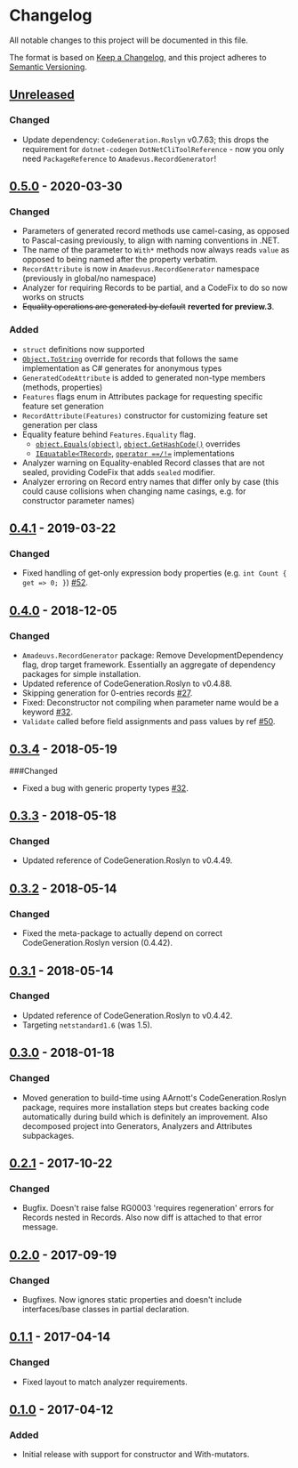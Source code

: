 # Changelog

All notable changes to this project will be documented in this file.

The format is based on [Keep a Changelog](https://keepachangelog.com/en/1.0.0/),
and this project adheres to [Semantic Versioning](https://semver.org/spec/v2.0.0.html).

## [Unreleased]
### Changed

* Update dependency: `CodeGeneration.Roslyn` v0.7.63; this drops the requirement for
  `dotnet-codegen` `DotNetCliToolReference` - now you only need `PackageReference` to
  `Amadevus.RecordGenerator`! 

## [0.5.0] - 2020-03-30
### Changed

* Parameters of generated record methods use camel-casing, as opposed to
  Pascal-casing previously, to align with naming conventions in .NET.
* The name of the parameter to `With*` methods now always reads `value`
  as opposed to being named after the property verbatim.
* `RecordAttribute` is now in `Amadevus.RecordGenerator` namespace (previously in global/no namespace)
* Analyzer for requiring Records to be partial, and a CodeFix to do so now works on structs
* ~~Equality operations are generated by default~~ **reverted for preview.3**.

### Added

* `struct` definitions now supported
* [`Object.ToString`][objtostr] override for records that follows the same
  implementation as C# generates for anonymous types
* `GeneratedCodeAttribute` is added to generated non-type members (methods, properties)
* `Features` flags enum in Attributes package for requesting specific feature set generation
* `RecordAttribute(Features)` constructor for customizing feature set generation per class
* Equality feature behind `Features.Equality` flag.
  * [`object.Equals(object)`][objectEquals], [`object.GetHashCode()`][objectGetHashCode] overrides
  * [`IEquatable<TRecord>`][iEquatable], [`operator ==/!=`][equalityOperators] implementations
* Analyzer warning on Equality-enabled Record classes that are not sealed,
  providing CodeFix that adds `sealed` modifier.
* Analyzer erroring on Record entry names that differ only by case
  (this could cause collisions when changing name casings, e.g. for constructor
  parameter names)


[objtostr]: https://docs.microsoft.com/dotnet/api/system.object.tostring
[objectEquals]: https://docs.microsoft.com/dotnet/api/system.object.equals#System_Object_Equals_System_Object_
[objectGetHashCode]: https://docs.microsoft.com/dotnet/api/system.object.gethashcode
[iEquatable]: https://docs.microsoft.com/dotnet/api/system.iequatable-1
[equalityOperators]: https://docs.microsoft.com/dotnet/csharp/language-reference/operators/equality-operators

## [0.4.1] - 2019-03-22
### Changed
* Fixed handling of get-only expression body properties (e.g. `int Count { get => 0; }`) [#52].

[#52]: https://github.com/amis92/RecordGenerator/issues/52

## [0.4.0] - 2018-12-05
### Changed
* `Amadeuvs.RecordGenerator` package: Remove DevelopmentDependency flag, drop target framework. Essentially an aggregate of dependency packages for simple installation.
* Updated reference of CodeGeneration.Roslyn to v0.4.88.
* Skipping generation for 0-entries records [#27].
* Fixed: Deconstructor not compiling when parameter name would be a keyword [#32].
* `Validate` called before field assignments and pass values by ref [#50].

[#27]: https://github.com/amis92/RecordGenerator/issues/27
[#39]: https://github.com/amis92/RecordGenerator/issues/39
[#50]: https://github.com/amis92/RecordGenerator/issues/50

## [0.3.4] - 2018-05-19
###Changed
* Fixed a bug with generic property types [#32].

[#32]: https://github.com/amis92/RecordGenerator/issues/32

## [0.3.3] - 2018-05-18
### Changed
* Updated reference of CodeGeneration.Roslyn to v0.4.49.

## [0.3.2] - 2018-05-14
### Changed
* Fixed the meta-package to actually depend on correct CodeGeneration.Roslyn version (0.4.42).

## [0.3.1] - 2018-05-14
### Changed
* Updated reference of CodeGeneration.Roslyn to v0.4.42.
* Targeting `netstandard1.6` (was 1.5).

## [0.3.0] - 2018-01-18
### Changed
* Moved generation to build-time using AArnott's CodeGeneration.Roslyn package, requires more installation steps but creates backing code automatically during build which is definitely an improvement. Also decomposed project into Generators, Analyzers and Attributes subpackages.

## [0.2.1] - 2017-10-22
### Changed
* Bugfix. Doesn't raise false RG0003 'requires regeneration' errors for Records nested in Records. Also now diff is attached to that error message.

## [0.2.0] - 2017-09-19
### Changed
* Bugfixes. Now ignores static properties and doesn't include interfaces/base classes in partial declaration.

## [0.1.1] - 2017-04-14
### Changed
* Fixed layout to match analyzer requirements.

## [0.1.0] - 2017-04-12
### Added
* Initial release with support for constructor and With-mutators.

[Unreleased]: https://github.com/amis92/RecordGenerator/compare/v0.5.0...HEAD
[0.5.0]: https://github.com/amis92/RecordGenerator/compare/v0.4.1...v0.5.0
[0.4.1]: https://github.com/amis92/RecordGenerator/compare/v0.4.0...v0.4.1
[0.4.0]: https://github.com/amis92/RecordGenerator/compare/v0.3.4...v0.4.0
[0.3.4]: https://github.com/amis92/RecordGenerator/compare/v0.3.3...v0.3.4
[0.3.3]: https://github.com/amis92/RecordGenerator/compare/v0.3.2...v0.3.3
[0.3.2]: https://github.com/amis92/RecordGenerator/compare/v0.3.1...v0.3.2
[0.3.1]: https://github.com/amis92/RecordGenerator/compare/v0.3.0...v0.3.1
[0.3.0]: https://github.com/amis92/RecordGenerator/compare/v0.2.1...v0.3.0
[0.2.1]: https://github.com/amis92/RecordGenerator/compare/v0.2.0...v0.2.1
[0.2.0]: https://github.com/amis92/RecordGenerator/compare/v0.1.1...v0.2.0
[0.1.1]: https://github.com/amis92/RecordGenerator/compare/v0.1.0...v0.1.1
[0.1.0]: https://github.com/amis92/RecordGenerator/releases/tag/v0.1.0
